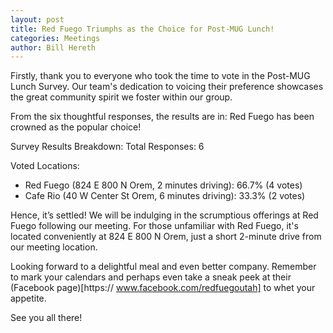 ```yaml
---
layout: post
title: Red Fuego Triumphs as the Choice for Post-MUG Lunch!
categories: Meetings
author: Bill Hereth
---
```


Firstly, thank you to everyone who took the time to vote in the Post-MUG Lunch Survey. Our team's dedication to voicing their preference showcases the great community spirit we foster within our group.

From the six thoughtful responses, the results are in: Red Fuego has been crowned as the popular choice!

Survey Results Breakdown:
Total Responses: 6

Voted Locations:

- Red Fuego (824 E 800 N Orem, 2 minutes driving): 66.7% (4 votes)
- Cafe Rio (40 W Center St Orem, 6 minutes driving): 33.3% (2 votes)

Hence, it’s settled! We will be indulging in the scrumptious offerings at Red Fuego following our meeting. For those unfamiliar with Red Fuego, it's located conveniently at 824 E 800 N Orem, just a short 2-minute drive from our meeting location.

Looking forward to a delightful meal and even better company. Remember to mark your calendars and perhaps even take a sneak peek at their (Facebook page)[https://
www.facebook.com/redfuegoutah] to whet your appetite.

See you all there!
